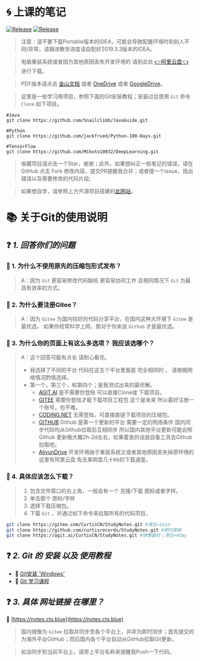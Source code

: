 # 🌀 上课的笔记
<a href="https://github.com/curtisrecords/StudyNotes"><img alt="Release" src="https://img.shields.io/badge/CurtisRecords-StudyNotes-black"></a>
<a href="https://github.com/curtisrecords/StudyNotes"><img alt="Release" src="https://img.shields.io/badge/Lisence-Apache%202.0%20%2F%20Anti%20996-black"></a>

> 注意：请不要下载Portable版本的IDEA，可能会导致配置环境时和别人不同/异常，请跟进教学进度请自配好2019.3.3版本的IDEA。

> 电脑重装系统或者因为其他原因丢失开发环境的 请到此处 [👉阿里云盘👈](https://www.aliyundrive.com/s/XPkN5oMox2P) 进行下载。

> PDF版本请点击 [金山文档](https://kdocs.cn/l/svo2MfPw10WR) 或者 [OneDrive](https://1drv.ms/b/s!AoGkv01Rkw7qg81Wm7SkOwclFU3bsw) 或者 [GoogleDrive](https://drive.google.com/file/d/1n2nNNcprqHeoKWHIYhAqkQ0vh366FKUY/view?usp=sharing)。

> 这里是一些学习用项目，参照下面的Git安装教程；安装过后使用 `Git` 命令 `Clone` 如下项目。

```text
#Java
git clone https://github.com/Snailclimb/JavaGuide.git

#Python
git clone https://github.com/jackfrued/Python-100-Days.git

#TensorFlow
git clone https://github.com/Mikoto10032/DeepLearning.git
```

> 收藏项目请点击一个Star，谢谢；此外，如果想纠正一些笔记的错误，请在 GitHub 点击 Fork 修改内容，提交PR提醒我合并；或者提一个issue，指出错误以及需要修改的代码片段;

> 如果想自学，请参照上方开源项目搭建的[此网站](https://javaguide.cn/)。

# 📚 关于Git的使用说明

## ❓ *1. 回答你们的问题* 

### 📄 1. 为什么不使用原先的压缩包形式发布？

> A：因为 `Git` 更容易修改代码缺陷 更容易协同工作 且相同情况下 `Git` 为最具有效率的方式。


### 📄 2. 为什么要注册Gitee？

> A：因为 `Gitee` 为国内较好的代码分享平台，在国内这种大环境下 `Gitee` 是最优选。
如果你经常科学上网，那对于你来说 `Github` 才是最优选。


### 📄 3. 为什么你的页面上有这么多选项？ 我应该选哪个？

> A：这个回答可能有点长 请耐心看完。
> - 我选择了不同的平台 代码在这五个平台里面是 完全相同的 。
   请根据网络情况酌情选择。
> - 第一个，第三个，和第四个；是我测试出来的最优解。
>   - [AGIT.AI](https://agit.ai/CurtisCN/StudyNotes) 是不需要你登陆 可以直接Clone或 下载项目。
>   - [GITEE](https://gitee.com/CurtisCN/StudyNotes) 需要你登陆才能下载项目工程包 这个是未来 所以最好注册一个账号，也不难。
>   - [CODING.NET](https://curtiscn.coding.net/p/Notes/d/StudyNotes/git/archive/main/?download=true) 无需登陆，可直接直链下载项目的压缩包。
>   - [GITHUB](https://github.com/curtisrecords/StudyNotes) Github 是第一个更新的平台 需要一定的网络条件 国内同步代码均从Github拉取后互相同步 所以国内其他平台更新可能会照 Github 更新晚大概2h-2d左右，如果着急的话就自备工具去Github拉取吧。
>   - [AliyunDrive](https://www.aliyundrive.com/s/XPkN5oMox2P) 开发环境由于重装系统又或者其他原因丢失掉原环境的 这里有阿里云盘 免去某网盘几十kb的下载速度。


### 📄 4. 具体应该怎么下载？

> 1. 包含文件窗口的右上角，一般会有一个 克隆/下载 图标或者字样。
> 2. 单击那个 图标/字样
> 3. 选择下载压缩包。
> 4. 下载 `Git` ，并通过如下命令来拉取所有的代码项目。


```Bash
git clone https://gitee.com/CurtisCN/StudyNotes.git #滞后≈1min
git clone https://github.com/curtisrecords/StudyNotes.git #即时更新
git clone https://agit.ai/CurtisCN/StudyNotes.git #镜像备份；滞后≈4day
```


## ❓ *2. Git 的 安装 以及 使用教程* 

 - 🔗 [Git安装 'Windows'](https://www.cnblogs.com/ximiaomiao/p/7140456.html)
 - 🔗 [Git 学习课程](https://oschina.gitee.io/learn-git-branching/)

## ❓ *3. 具体 网址链接 在哪里？* 

🔗 [https://notes.cts.blue](https://notes.cts.blue)

> 国内镜像为 `Gitee` 拉取并同步至各个平台上，并非为即时同步；首先提交的为海外平台GitHub；而后国内各个平台自动从GitHub拉取Git更新。

> 如没同步到当前平台上，请带上平台名称来提醒我Push一下代码。
